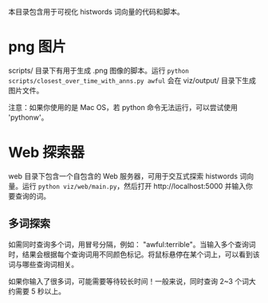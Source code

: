 本目录包含用于可视化 histwords 词向量的代码和脚本。

# png 图片

scripts/ 目录下有用于生成 .png 图像的脚本。运行 `python scripts/closest_over_time_with_anns.py awful` 会在 viz/output/ 目录下生成图片文件。

注意：如果你使用的是 Mac OS，若 python 命令无法运行，可以尝试使用 'pythonw'。

# Web 探索器

web 目录下包含一个自包含的 Web 服务器，可用于交互式探索 histwords 词向量。运行 `python viz/web/main.py`，然后打开 http://localhost:5000 并输入你要查询的词。

## 多词探索

如需同时查询多个词，用冒号分隔，例如：
"awful:terrible"。当输入多个查询词时，结果会根据每个查询词用不同颜色标记。将鼠标悬停在某个词上，可以看到该词与哪些查询词相关。

如果你输入了很多词，可能需要等待较长时间！一般来说，同时查询 2~3 个词大约需要 5 秒以上。
